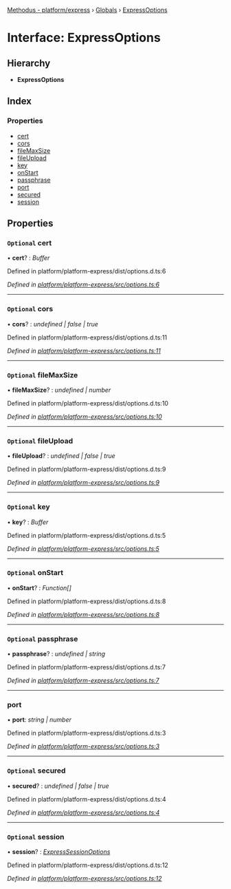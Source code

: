 [Methodus - platform/express](../README.md) › [Globals](../globals.md) › [ExpressOptions](expressoptions.md)

# Interface: ExpressOptions

## Hierarchy

* **ExpressOptions**

## Index

### Properties

* [cert](expressoptions.md#optional-cert)
* [cors](expressoptions.md#optional-cors)
* [fileMaxSize](expressoptions.md#optional-filemaxsize)
* [fileUpload](expressoptions.md#optional-fileupload)
* [key](expressoptions.md#optional-key)
* [onStart](expressoptions.md#optional-onstart)
* [passphrase](expressoptions.md#optional-passphrase)
* [port](expressoptions.md#port)
* [secured](expressoptions.md#optional-secured)
* [session](expressoptions.md#optional-session)

## Properties

### `Optional` cert

• **cert**? : *Buffer*

Defined in platform/platform-express/dist/options.d.ts:6

*Defined in [platform/platform-express/src/options.ts:6](https://github.com/nodulusteam/methodus.dev/blob/8d1d711/modules/platform/platform-express/src/options.ts#L6)*

___

### `Optional` cors

• **cors**? : *undefined | false | true*

Defined in platform/platform-express/dist/options.d.ts:11

*Defined in [platform/platform-express/src/options.ts:11](https://github.com/nodulusteam/methodus.dev/blob/8d1d711/modules/platform/platform-express/src/options.ts#L11)*

___

### `Optional` fileMaxSize

• **fileMaxSize**? : *undefined | number*

Defined in platform/platform-express/dist/options.d.ts:10

*Defined in [platform/platform-express/src/options.ts:10](https://github.com/nodulusteam/methodus.dev/blob/8d1d711/modules/platform/platform-express/src/options.ts#L10)*

___

### `Optional` fileUpload

• **fileUpload**? : *undefined | false | true*

Defined in platform/platform-express/dist/options.d.ts:9

*Defined in [platform/platform-express/src/options.ts:9](https://github.com/nodulusteam/methodus.dev/blob/8d1d711/modules/platform/platform-express/src/options.ts#L9)*

___

### `Optional` key

• **key**? : *Buffer*

Defined in platform/platform-express/dist/options.d.ts:5

*Defined in [platform/platform-express/src/options.ts:5](https://github.com/nodulusteam/methodus.dev/blob/8d1d711/modules/platform/platform-express/src/options.ts#L5)*

___

### `Optional` onStart

• **onStart**? : *Function[]*

Defined in platform/platform-express/dist/options.d.ts:8

*Defined in [platform/platform-express/src/options.ts:8](https://github.com/nodulusteam/methodus.dev/blob/8d1d711/modules/platform/platform-express/src/options.ts#L8)*

___

### `Optional` passphrase

• **passphrase**? : *undefined | string*

Defined in platform/platform-express/dist/options.d.ts:7

*Defined in [platform/platform-express/src/options.ts:7](https://github.com/nodulusteam/methodus.dev/blob/8d1d711/modules/platform/platform-express/src/options.ts#L7)*

___

###  port

• **port**: *string | number*

Defined in platform/platform-express/dist/options.d.ts:3

*Defined in [platform/platform-express/src/options.ts:3](https://github.com/nodulusteam/methodus.dev/blob/8d1d711/modules/platform/platform-express/src/options.ts#L3)*

___

### `Optional` secured

• **secured**? : *undefined | false | true*

Defined in platform/platform-express/dist/options.d.ts:4

*Defined in [platform/platform-express/src/options.ts:4](https://github.com/nodulusteam/methodus.dev/blob/8d1d711/modules/platform/platform-express/src/options.ts#L4)*

___

### `Optional` session

• **session**? : *[ExpressSessionOptions](expresssessionoptions.md)*

Defined in platform/platform-express/dist/options.d.ts:12

*Defined in [platform/platform-express/src/options.ts:12](https://github.com/nodulusteam/methodus.dev/blob/8d1d711/modules/platform/platform-express/src/options.ts#L12)*
